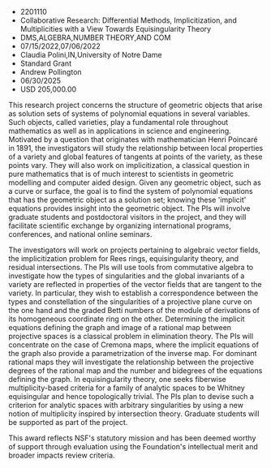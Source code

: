 
* 2201110
* Collaborative Research: Differential Methods, Implicitization, and Multiplicities with a View Towards Equisingularity Theory
* DMS,ALGEBRA,NUMBER THEORY,AND COM
* 07/15/2022,07/06/2022
* Claudia Polini,IN,University of Notre Dame
* Standard Grant
* Andrew Pollington
* 06/30/2025
* USD 205,000.00

This research project concerns the structure of geometric objects that arise as
solution sets of systems of polynomial equations in several variables. Such
objects, called varieties, play a fundamental role throughout mathematics as
well as in applications in science and engineering. Motivated by a question that
originates with mathematician Henri Poincaré in 1891, the investigators will
study the relationship between local properties of a variety and global features
of tangents at points of the variety, as these points vary. They will also work
on implicitization, a classical question in pure mathematics that is of much
interest to scientists in geometric modelling and computer aided design. Given
any geometric object, such as a curve or surface, the goal is to find the system
of polynomial equations that has the geometric object as a solution set; knowing
these 'implicit' equations provides insight into the geometric object. The PIs
will involve graduate students and postdoctoral visitors in the project, and
they will facilitate scientific exchange by organizing international programs,
conferences, and national online seminars.

The investigators will work on projects pertaining to algebraic vector fields,
the implicitization problem for Rees rings, equisingularity theory, and residual
intersections. The PIs will use tools from commutative algebra to investigate
how the types of singularities and the global invariants of a variety are
reflected in properties of the vector fields that are tangent to the variety. In
particular, they wish to establish a correspondence between the types and
constellation of the singularities of a projective plane curve on the one hand
and the graded Betti numbers of the module of derivations of its homogeneous
coordinate ring on the other. Determining the implicit equations defining the
graph and image of a rational map between projective spaces is a classical
problem in elimination theory. The PIs will concentrate on the case of Cremona
maps, where the implicit equations of the graph also provide a parametrization
of the inverse map. For dominant rational maps they will investigate the
relationship between the projective degrees of the rational map and the number
and bidegrees of the equations defining the graph. In equisingularity theory,
one seeks fiberwise multiplicity-based criteria for a family of analytic spaces
to be Whitney equisingular and hence topologically trivial. The PIs plan to
devise such a criterion for analytic spaces with arbitrary singularities by
using a new notion of multiplicity inspired by intersection theory. Graduate
students will be supported as part of the project.

This award reflects NSF's statutory mission and has been deemed worthy of
support through evaluation using the Foundation's intellectual merit and broader
impacts review criteria.
